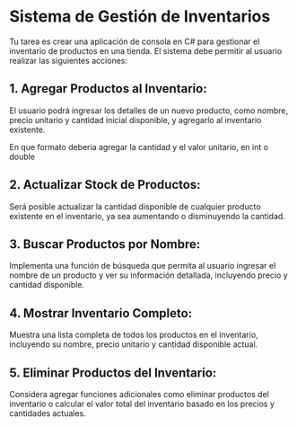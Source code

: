# Sistema de Gestión de Inventarios

Tu tarea es crear una aplicación de consola en C# para gestionar el inventario de productos en una tienda. El sistema debe permitir al usuario realizar las siguientes acciones:

##  1. Agregar Productos al Inventario:

El usuario podrá ingresar los detalles de un nuevo producto, como nombre, precio unitario y cantidad inicial disponible, y agregarlo al inventario existente.

En que formato deberia agregar la cantidad y el valor unitario, en int o double

## 2. Actualizar Stock de Productos:

Será posible actualizar la cantidad disponible de cualquier producto existente en el inventario, ya sea aumentando o disminuyendo la cantidad.

## 3. Buscar Productos por Nombre:

Implementa una función de búsqueda que permita al usuario ingresar el nombre de un producto y ver su información detallada, incluyendo precio y cantidad disponible.

## 4. Mostrar Inventario Completo:

Muestra una lista completa de todos los productos en el inventario, incluyendo su nombre, precio unitario y cantidad disponible actual.

## 5. Eliminar Productos del Inventario:

Considera agregar funciones adicionales como eliminar productos del inventario o calcular el valor total del inventario basado en los precios y cantidades actuales.